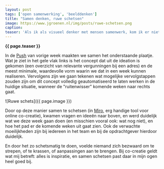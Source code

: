 ```yaml
---
layout: post
tags: ['open samenwerking', 'beelddenken']
title: "Samen denken, ruwe schetsen"
image: https://www.jgroenen.nl/img/posts/ruwe-schetsen.png
caption: 
teaser: 'Als ik als visueel denker met mensen samenwerk, kom ik er niet omheen om ideeën ook visueel te maken en die plaatjes samen met mensen te bespreken, om te checken of ik het snap. Daarvoor is het helemaal niet nodig om mooie plaatjes te maken, heb ik gemerkt. Sterker nog, er valt veel voor te zeggen om juist hele ruwe schetsen te gebruiken.'
---
```

<strong>{{ page.teaser }}</strong>

In de [Push](https://www.tiltshift.nl/methodes/push) van vorige week maakten we samen het onderstaande plaatje. Wat je ziet in het gele vlak links is het concept dat uit de ideation is gekomen (een overzicht van relevante vergunningen bij een adres) en de meest minimale, waardevolle vorm waarin we dat in een week kunnen realiseren. Vervolgens zijn we gaan tekenen wat mogelijke vervolgstappen zouden zijn om dit concept volledig geautomatiseerd te laten werken in de huidige situatie, wanneer de "ruitenwisser" komende weken naar rechts gaat.

![Ruwe schets]({{ page.image }})

Door op deze manier samen te schetsen (in [Miro](https://miro.com/), erg handige tool voor online co-creatie), kwamen vragen en ideeën naar boven, en werd duidelijk wat we deze week gaan doen (en misschien vooral ook: wat nog niet), en hoe het pad er de komende weken uit gaat zien. Ook de verwachte moeilijkheden zijn bij iedereen in het team en bij de opdrachtgever hierdoor duidelijk.

En door het zo schetsmatig te doen, voelde niemand zich bezwaard om te strepen, of te krassen, of aanpassingen aan te brengen. Bij co-creatie geldt wat mij betreft: alles is inspiratie, en samen schetsen past daar in mijn ogen heel goed bij.